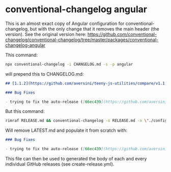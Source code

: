 # conventional-changelog angular

This is an almost exact copy of Angular configuration for conventional-changelog, but with the only change that it removes the main header (the version).
See the original version here: https://github.com/conventional-changelog/conventional-changelog/tree/master/packages/conventional-changelog-angular

This command:

```sh
npx conventional-changelog -i CHANGELOG.md -s -p angular
```

will prepend this to CHANGELOG.md:

```md
## [1.1.2](https://github.com/aversini/teeny-js-utilities/compare/v1.1.1...v1.1.2) (2021-02-01)

### Bug Fixes

- trying to fix the auto-release ([66ec439](https://github.com/aversini/teeny-js-utilities/commit/66ec439d16100d0bb622c419e390276aba1ed4e8))
```

But this command:

```sh
rimraf RELEASE.md && conventional-changelog -o RELEASE.md -n \"./configuration/release/config.js\"
```

Will remove LATEST.md and populate it from scratch with:

```md
### Bug Fixes

- trying to fix the auto-release ([66ec439](https://github.com/aversini/teeny-js-utilities/commit/66ec439d16100d0bb622c419e390276aba1ed4e8))
```

This file can then be used to generated the body of each and every individual GitHub releases (see create-release.yml).
